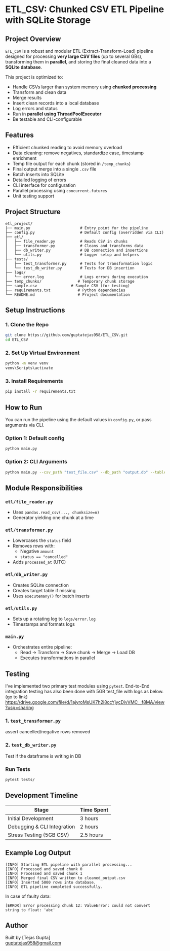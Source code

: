 
# ETL_CSV: Chunked CSV ETL Pipeline with SQLite Storage

## Project Overview

`ETL_CSV` is a robust and modular ETL (Extract-Transform-Load) pipeline designed for processing **very large CSV files** (up to several GBs), transforming them in **parallel**, and storing the final cleaned data into a **SQLite database**.

This project is optimized to:
- Handle CSVs larger than system memory using **chunked processing**
- Transform and clean data
- Merge results
- Insert clean records into a local database
- Log errors and status
- Run in **parallel using ThreadPoolExecutor**
- Be testable and CLI-configurable

## Features

- Efficient chunked reading to avoid memory overload  
- Data cleaning: remove negatives, standardize case, timestamp enrichment  
- Temp file output for each chunk (stored in `/temp_chunks`)  
- Final output merge into a single `.csv` file  
- Batch inserts into SQLite  
- Detailed logging of errors  
- CLI interface for configuration  
- Parallel processing using `concurrent.futures`  
- Unit testing support

## Project Structure

```
etl_project/
├── main.py                      # Entry point for the pipeline
├── config.py                    # Default config (overridden via CLI)
├── etl/
│   ├── file_reader.py           # Reads CSV in chunks
│   ├── transformer.py           # Cleans and transforms data
│   ├── db_writer.py             # DB connection and insertions
│   └── utils.py                 # Logger setup and helpers
├── tests/
│   ├── test_transformer.py      # Tests for transformation logic
│   └── test_db_writer.py        # Tests for DB insertion
├── logs/
│   └── error.log                # Logs errors during execution
├── temp_chunks/                # Temporary chunk storage
├── sample.csv               # Sample CSV (for testing)
├── requirements.txt            # Python dependencies
└── README.md                   # Project documentation
```

## Setup Instructions

### 1. Clone the Repo

```bash
git clone https://github.com/guptatejas958/ETL_CSV.git
cd ETL_CSV
```

### 2. Set Up Virtual Environment

```bash
python -m venv venv
venv\Scripts\activate      
```

### 3. Install Requirements

```bash
pip install -r requirements.txt
```

## How to Run

You can run the pipeline using the default values in `config.py`, or pass arguments via CLI.

### Option 1: Default config

```bash
python main.py
```

### Option 2: CLI Arguments

```bash
python main.py --csv_path "test_file.csv" --db_path "output.db" --table_name "cleaned_data" --chunk_size 1000 --temp_dir "chunks" --final_csv "cleaned_output.csv" --max_workers 10
```

## Module Responsibilities

### `etl/file_reader.py`
- Uses `pandas.read_csv(..., chunksize=n)`
- Generator yielding one chunk at a time

### `etl/transformer.py`
- Lowercases the `status` field
- Removes rows with:
  - Negative `amount`
  - `status == "cancelled"`
- Adds `processed_at` (UTC)

### `etl/db_writer.py`
- Creates SQLite connection
- Creates target table if missing
- Uses `executemany()` for batch inserts

### `etl/utils.py`
- Sets up a rotating log to `logs/error.log`
- Timestamps and formats logs

### `main.py`
- Orchestrates entire pipeline:
  - Read → Transform → Save chunk → Merge → Load DB
  - Executes transformations in parallel

## Testing

I’ve implemented two primary test modules using `pytest`.
End-to-End integration testing has also been done with 5GB test_file with logs as below. (go to link)
https://drive.google.com/file/d/1ajyroMsUK7h2i8ccYjycDivVMC__f8MA/view?usp=sharing

### 1. `test_transformer.py`
assert cancelled/negative rows removed

### 2. `test_db_writer.py`
Test if the dataframe is writing in DB


### Run Tests

```bash
pytest tests/
```

## Development Timeline

| Stage                     | Time Spent |
|---------------------------|------------|
| Initial Development       | 3 hours    |
| Debugging & CLI Integration | 2 hours |
| Stress Testing (5GB CSV)  | 2.5 hours  |

## Example Log Output

```
[INFO] Starting ETL pipeline with parallel processing...
[INFO] Processed and saved chunk 0
[INFO] Processed and saved chunk 1
[INFO] Merged final CSV written to cleaned_output.csv
[INFO] Inserted 5000 rows into database.
[INFO] ETL pipeline completed successfully.
```

In case of faulty data:

```
[ERROR] Error processing chunk 12: ValueError: could not convert string to float: 'abc'
```

## Author

Built by [Tejas Gupta]  
guptatejas958@gmail.com
